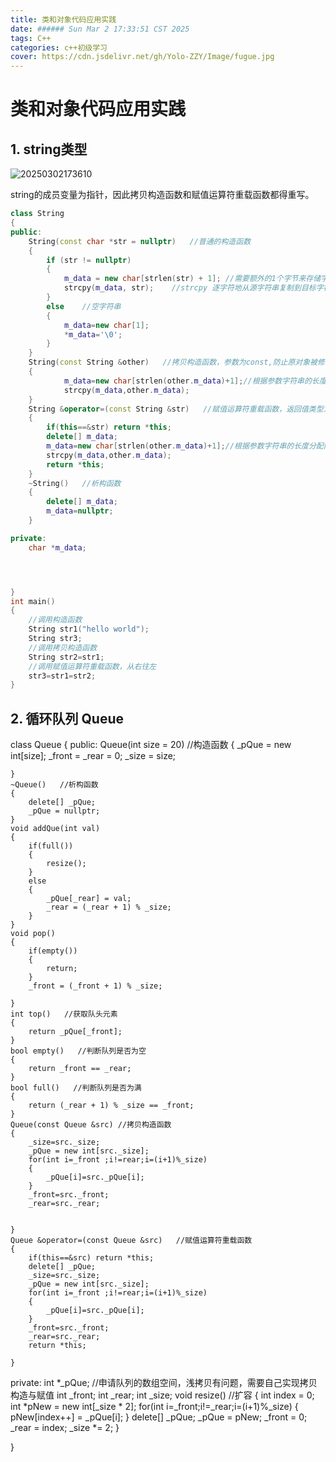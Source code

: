 ```yaml
---
title: 类和对象代码应用实践
date: ###### Sun Mar 2 17:33:51 CST 2025
tags: C++
categories: c++初级学习
cover: https://cdn.jsdelivr.net/gh/Yolo-ZZY/Image/fugue.jpg
---
```


# 类和对象代码应用实践
## 1. string类型

![20250302173610](https://cdn.jsdelivr.net/gh/Yolo-ZZY/Image/20250302173610.png)

string的成员变量为指针，因此拷贝构造函数和赋值运算符重载函数都得重写。

``` c++
class String
{
public:
    String(const char *str = nullptr)   //普通的构造函数
    {
        if (str != nullptr)
        {
            m_data = new char[strlen(str) + 1]; //需要额外的1个字节来存储字符串的终止符 \0
            strcpy(m_data, str);    //strcpy 逐字符地从源字符串复制到目标字符串，直到遇到终止符 \0（空字符）为止
        }
        else    //空字符串  
        {
            m_data=new char[1];
            *m_data='\0';
        }
    }
    String(const String &other)   //拷贝构造函数，参数为const,防止原对象被修改
    {
            m_data=new char[strlen(other.m_data)+1];//根据参数字符串的长度分配内存
            strcpy(m_data,other.m_data);
    }
    String &operator=(const String &str)   //赋值运算符重载函数，返回值类型为string&是为了连续赋值
    {
        if(this==&str) return *this;
        delete[] m_data;
        m_data=new char[strlen(other.m_data)+1];//根据参数字符串的长度分配内存
        strcpy(m_data,other.m_data);
        return *this;
    }
    ~String()   //析构函数
    {
        delete[] m_data;
        m_data=nullptr; 
    }

private:
    char *m_data;




}
int main()
{
    //调用构造函数
    String str1("hello world");
    String str3;
    //调用拷贝构造函数
    String str2=str1;
    //调用赋值运算符重载函数，从右往左
    str3=str1=str2;
}
```
## 2. 循环队列 Queue
class Queue
{
public:
    Queue(int size = 20)   //构造函数
    {
        _pQue = new int[size];
        _front = _rear = 0;
        _size = size;

    }
    ~Queue()   //析构函数
    {
        delete[] _pQue;
        _pQue = nullptr;
    }
    void addQue(int val)
    {
        if(full())
        {
            resize();
        }
        else
        {
            _pQue[_rear] = val;
            _rear = (_rear + 1) % _size;
        }
    }
    void pop()
    {
        if(empty())
        {
            return;
        }
        _front = (_front + 1) % _size;

    }
    int top()   //获取队头元素
    {
        return _pQue[_front];
    }
    bool empty()   //判断队列是否为空
    {
        return _front == _rear;
    }
    bool full()   //判断队列是否为满
    {
        return (_rear + 1) % _size == _front;
    }
    Queue(const Queue &src) //拷贝构造函数
    {
        _size=src._size;
        _pQue = new int[src._size];
        for(int i=_front ;i!=rear;i=(i+1)%_size)
        {
            _pQue[i]=src._pQue[i];
        }
        _front=src._front;
        _rear=src._rear;


    }
    Queue &operator=(const Queue &src)   //赋值运算符重载函数
    {
        if(this==&src) return *this;
        delete[] _pQue;
        _size=src._size;
        _pQue = new int[src._size];
        for(int i=_front ;i!=rear;i=(i+1)%_size)
        {
            _pQue[i]=src._pQue[i];
        }
        _front=src._front;
        _rear=src._rear;
        return *this;

    }

private:
    int *_pQue; //申请队列的数组空间，浅拷贝有问题，需要自己实现拷贝构造与赋值
    int _front;
    int _rear;
    int _size;
    void resize()   //扩容
    {
        int index = 0;
        int *pNew = new int[_size * 2];
        for(int i=_front;i!=_rear;i=(i+1)%_size)
        {
            pNew[index++] = _pQue[i];
        }
        delete[] _pQue;
        _pQue = pNew;
        _front = 0;
        _rear = index;
        _size *= 2;
    }

}
